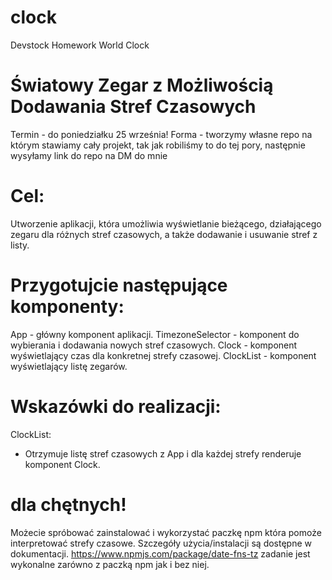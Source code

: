 # clock

Devstock Homework World Clock

# Światowy Zegar z Możliwością Dodawania Stref Czasowych

Termin - do poniedziałku 25 września!
Forma - tworzymy własne repo na którym stawiamy cały projekt, tak jak robiliśmy to do tej pory, następnie wysyłamy link do repo na DM do mnie

# Cel:

Utworzenie aplikacji, która umożliwia wyświetlanie bieżącego, działającego zegaru dla różnych stref czasowych, a także dodawanie i usuwanie stref z listy.

# Przygotujcie następujące komponenty:

App - główny komponent aplikacji.
TimezoneSelector - komponent do wybierania i dodawania nowych stref czasowych.
Clock - komponent wyświetlający czas dla konkretnej strefy czasowej.
ClockList - komponent wyświetlający listę zegarów.

# Wskazówki do realizacji:

<!-- App:

- Przechowuje listę stref czasowych, które mają być wyświetlane (np. ["UTC", "UTC+1", "UTC-1"]). OK
- Dostarcza funkcje do dodawania i usuwania stref z listy. OK

TimezoneSelector:

- Posiada własny stan dla aktualnie wybranej strefy czasowej. OK
- Umożliwia wybór strefy czasowej z rozwijanej listy (zwykły input select). OK
- Przycisk "Dodaj" dodaje wybraną strefę do listy w komponencie App. OK -->

<!-- Clock:

- Otrzymuje strefę czasową jako props.
- Wykorzystuje useEffect i useState do zarządzania czasem -->

ClockList:

- Otrzymuje listę stref czasowych z App i dla każdej strefy renderuje komponent Clock.
<!-- - Dla każdego zegara jest przycisk "Usuń", który usuwa zegar ze strefą z listy. -->

# dla chętnych!

Możecie spróbować zainstalować i wykorzystać paczkę npm która pomoże interpretować strefy czasowe. Szczegóły użycia/instalacji są dostępne w dokumentacji.
https://www.npmjs.com/package/date-fns-tz
zadanie jest wykonalne zarówno z paczką npm jak i bez niej.
